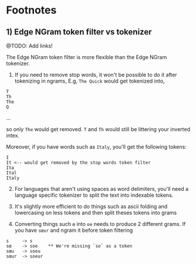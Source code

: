 # Footnotes

## 1) Edge NGram token filter vs tokenizer
@TODO: Add links!

The Edge NGram token filter is more flexible than the Edge NGram tokenizer. 
1) If you need to remove stop words, it won't be possible to do it after tokenizing in ngrams,
E.g,
`The Quick` would get tokenized into,
```
T
Th
The
Q
```
...

so only `The` would get removed. `T` and `Th` would still be littering your inverted intex.

Moreover, if you have words such as `Italy`, you'll get the following tokens:
```
I
It <-- would get removed by the stop words token filter
Ita
Ital
Italy
```

2) For languages that aren't using spaces as word delimiters, you'll need a language specific tokenizer to split the text into indexable tokens.

3) It's slightly more efficient to do things such as ascii folding and lowercasing on less tokens and then split theses tokens into grams

4) Converting things such `œ` into `oe` needs to produce 2 different grams. If you have `sœur` and ngram it before token filtering

```
s     -> s
sœ    -> soe    ** We're missing `so` as a token
sœu   -> soeu
sœur  -> soeur
```
